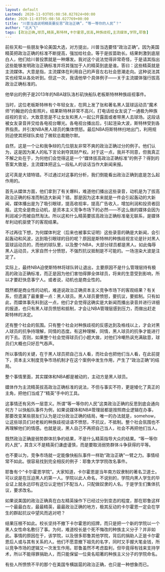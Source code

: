 ```yaml
---
layout: default
Lastmod: 2020-11-03T05:08:58.027824+00:00
date: 2020-11-03T05:08:58.027769+00:00
title: "川普当选说明精英要反思“政治正确”，“等一等你的人民”？"
author: "北大飞"
tags: [政治正确,球员,精英,斯特林,卡尔霍恩,拔高,种族歧视,主流媒体,学院,耶鲁]
---
```


前些天和一些朋友争论美国大选，对方提出，川普当选要怪“政治正确”。因为美国精英把政治正确的标准不断提高，强加给社会。等于是拔苗助长。结果刺激到底层白人，他们给川普投票就是一种爆发。我对这个说法觉得非常奇怪，于是请其指出这些能够发明政治正确标准并将其强加于人的精英到底是谁。答曰：这些精英就是主流媒体。大意是指，主流媒体在利用自己的声音左右社会思潮走向。这种说法其实也经常从各处听到。但这一次，我请他举个具体例子——关于主流媒体强行拔高政治正确标准的。

他举出的例子是2013年的NBA球队洛杉矶快船队老板斯特林种族歧视事件。

当时，这位老板斯特林有个年轻女友，在网上发了张和著名黑人篮球运动员“魔术师”约翰逊的合影照片。结果斯特林非常不高兴，打电话给女友说了一通极为种族歧视的言论，大致意思是不让女友和黑人一起公开露面或者带黑人去球场。这段话被女友录音并交给各电视台曝光。各电视台播出后，引起渲染大波，斯特林受到各界指责。并引发NBA黑人球员的集体愤怒。最后NBA将斯特林扫地出门，利用规则迫使其把球队卖给了微软总裁鲍尔默。

自然，这是一个让和我争辩的几位朋友非常不爽的政治正确过分的例子。他们认为，这是因为某人的私下言论剥夺其财产权。对于这一点，我并不同意，但我真正不解之处在于，为何他们会觉得这是一个“媒体拔高政治正确标准”的例子？得到的答案大致是，主流媒体把这么一段私人的谈话当作大新闻来报。

这可真是大错特错。不过通过对这事的分析，我们倒能看出政治正确到底是怎么起作用的。

首先从媒体方面，他们拿到了有关爆料，难道他们播出这些录音，动机是为了拔高政治正确的标准而制造大新闻？错。那是因为这本来就是一件会引起轰动的大新闻，媒体播出是为了吸引眼球，提高收视率，提高广告收入，增加利润和投资者回报。这完全是商业动机，是资本主义竞争市场下的必然——不这么做的媒体会因为利润减少而被自然淘汰。所以这和什么精英要拔高政治正确标准毫无联系，是媒体牟利动机驱使下的客观结果。

不过再往下想，为何媒体判定（后来也被事实证明）这些录音的确是大新闻，会引起轰动和风波，达到吸引眼球的目的呢？原因是斯特林的种族歧视言论是针对黑人篮球运动员的，而他的球队里，以及整个NBA，大部分球员都是黑人。如此侮辱黑人运动员，大家自然十分愤怒，不强烈抗议抵制是不可能的。一场渲染大波是注定了。

实际上，最终NBA迫使斯特林将球队转让退出，主要原因不是什么管理层持有极高的政治正确标准，而正是因为他们害怕得罪全体球员，将来的生意受到影响，所以才要赶快息事宁人。或者说，动机也是商业性的。

既然都是商业性的动机，难道说政治正确资本主义竞争市场下的客观结果？有关系，但遗漏了最重要一点：黑人球员。黑人球员要愤怒，要抗议，要抵制。只有如此，而媒体事先料到这一点，他们才会觉得这确实是大新闻而播出录音并进行详细的报道，也只有黑人球员愤怒和抵制，才会让NBA管理层感到压力，而做出赶走斯特林的决定。

还有整个社会的氛围。只有整个社会对种族歧视的反感达到及格线以上，才会对黑人球员的抗争持理解，同情的态度。有这种理解，同情，黑人球员的抗争才能进行的下去。否则，如果整个社会觉得球员们小题大做，对他们冷嘲热讽充满敌意，球员们大概也只好忍气吞声。

所以事情的关键，在于黑人球员把自己当人看，而社会也把他们当人看，在此前提下，资本主义制度竞争市场机制才在这个案例中发生作用，产生了“政治正确”的结局。

整个事情里面，其实媒体和NBA都是被动的，主动方是黑人球员。

媒体作为主流精英拔高政治正确标准的说法，不但与事实不符，更是矮化了真正的主角，把他们当成了“精英”手中的工具。

这事情还有另外一层意义。所谓“等一等你的人民”这类政治正确的反思到底会通向何方？以快船队事件为例，如果说媒体和NBA管理层都是按照商业逻辑在办事，那要改变某些朋友们认为是过分政治正确的结局，唯一的办法就是，somehow，让这些球员们对老板的种族歧视话语不愤怒，不抗议，不抵制。整个社会氛围也不再理解他们的情感。也就是说，黑人自己不再把自己当人，社会不再把他们当人。

既然政治正确是弱势群体抗争的结果，不是什么精英指导大众的结果。“等一等你的人民”，其含义不是精英们谦虚谨慎，而是要取消弱势群体斗争获得的平等。

也不要以为，竞争市场就一定能像快船队事件一样助“政治正确”一臂之力。事情经常不如此。很容易找到完全相反的例子：耶鲁大学学院改名事件。

耶鲁有个“卡尔霍恩学院”。大家知道，卡尔霍恩是当年南方奴隶制的著名卫道士。可以说是在压迫黑人的第一人。学院以此人命名，不说别的，学院内黑人学生的毕业证上就永远印有这位认定他们不配当人，只配做奴隶的人名。于是学生们集体抗议，要求改名。

如果说美国的政治正确真在白左精英操作下已经过分到变态的程度，那在耶鲁这样一个最最白左，最最精英，最最政治正确的地方，极其反动的卡尔霍恩一定会在学生的群起抗议中望风而逃对吧？

结果压根不如此。校长坚持不撤下卡尔霍恩的招牌，而只是把一个新的学院以一个黑人女性命名敷衍了事。为何，难道校长是个死不悔改的种族主义分子？并非如此。事情的原因在于，该学院，以及很多耶鲁其他学院，背后的捐助人正是卡尔霍恩后人或与其有关系的人。他们不愿意撤下祖先的名字，同时又手握大笔金钱，所以竞争市场的逻辑又一次发生作用。耶鲁虽然不考虑盈利，但毕竟得有钱来支持学术，所以不能得罪捐助人，而只能保留一位臭名昭著的种族主义分子的学院命名。

有些人所愤愤不平的那个在美国专横跋扈的政治正确，也只是一种想象而已。

